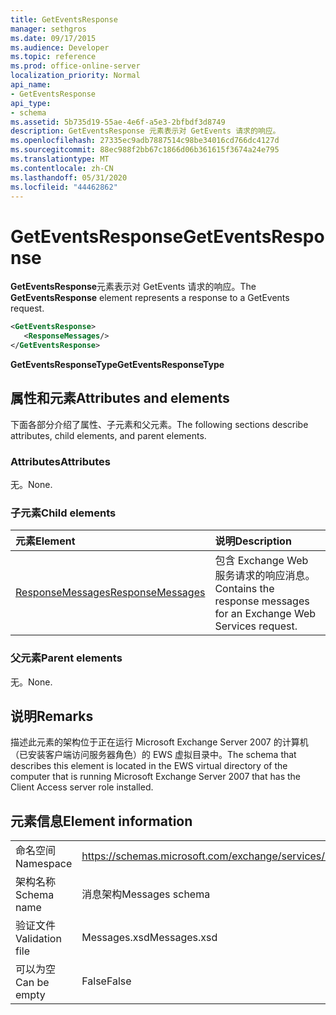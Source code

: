 ```yaml
---
title: GetEventsResponse
manager: sethgros
ms.date: 09/17/2015
ms.audience: Developer
ms.topic: reference
ms.prod: office-online-server
localization_priority: Normal
api_name:
- GetEventsResponse
api_type:
- schema
ms.assetid: 5b735d19-55ae-4e6f-a5e3-2bfbdf3d8749
description: GetEventsResponse 元素表示对 GetEvents 请求的响应。
ms.openlocfilehash: 27335ec9adb7887514c98be34016cd766dc4127d
ms.sourcegitcommit: 88ec988f2bb67c1866d06b361615f3674a24e795
ms.translationtype: MT
ms.contentlocale: zh-CN
ms.lasthandoff: 05/31/2020
ms.locfileid: "44462862"
---
```

# <a name="geteventsresponse"></a><span data-ttu-id="0aa7d-103">GetEventsResponse</span><span class="sxs-lookup"><span data-stu-id="0aa7d-103">GetEventsResponse</span></span>

<span data-ttu-id="0aa7d-104">**GetEventsResponse**元素表示对 GetEvents 请求的响应。</span><span class="sxs-lookup"><span data-stu-id="0aa7d-104">The **GetEventsResponse** element represents a response to a GetEvents request.</span></span> 
  
```xml
<GetEventsResponse>
   <ResponseMessages/>
</GetEventsResponse>
```

 <span data-ttu-id="0aa7d-105">**GetEventsResponseType**</span><span class="sxs-lookup"><span data-stu-id="0aa7d-105">**GetEventsResponseType**</span></span>
## <a name="attributes-and-elements"></a><span data-ttu-id="0aa7d-106">属性和元素</span><span class="sxs-lookup"><span data-stu-id="0aa7d-106">Attributes and elements</span></span>

<span data-ttu-id="0aa7d-107">下面各部分介绍了属性、子元素和父元素。</span><span class="sxs-lookup"><span data-stu-id="0aa7d-107">The following sections describe attributes, child elements, and parent elements.</span></span>
  
### <a name="attributes"></a><span data-ttu-id="0aa7d-108">Attributes</span><span class="sxs-lookup"><span data-stu-id="0aa7d-108">Attributes</span></span>

<span data-ttu-id="0aa7d-109">无。</span><span class="sxs-lookup"><span data-stu-id="0aa7d-109">None.</span></span>
  
### <a name="child-elements"></a><span data-ttu-id="0aa7d-110">子元素</span><span class="sxs-lookup"><span data-stu-id="0aa7d-110">Child elements</span></span>

|<span data-ttu-id="0aa7d-111">**元素**</span><span class="sxs-lookup"><span data-stu-id="0aa7d-111">**Element**</span></span>|<span data-ttu-id="0aa7d-112">**说明**</span><span class="sxs-lookup"><span data-stu-id="0aa7d-112">**Description**</span></span>|
|:-----|:-----|
|[<span data-ttu-id="0aa7d-113">ResponseMessages</span><span class="sxs-lookup"><span data-stu-id="0aa7d-113">ResponseMessages</span></span>](responsemessages.md) <br/> |<span data-ttu-id="0aa7d-114">包含 Exchange Web 服务请求的响应消息。</span><span class="sxs-lookup"><span data-stu-id="0aa7d-114">Contains the response messages for an Exchange Web Services request.</span></span>  <br/> |
   
### <a name="parent-elements"></a><span data-ttu-id="0aa7d-115">父元素</span><span class="sxs-lookup"><span data-stu-id="0aa7d-115">Parent elements</span></span>

<span data-ttu-id="0aa7d-116">无。</span><span class="sxs-lookup"><span data-stu-id="0aa7d-116">None.</span></span>
  
## <a name="remarks"></a><span data-ttu-id="0aa7d-117">说明</span><span class="sxs-lookup"><span data-stu-id="0aa7d-117">Remarks</span></span>

<span data-ttu-id="0aa7d-118">描述此元素的架构位于正在运行 Microsoft Exchange Server 2007 的计算机（已安装客户端访问服务器角色）的 EWS 虚拟目录中。</span><span class="sxs-lookup"><span data-stu-id="0aa7d-118">The schema that describes this element is located in the EWS virtual directory of the computer that is running Microsoft Exchange Server 2007 that has the Client Access server role installed.</span></span>
  
## <a name="element-information"></a><span data-ttu-id="0aa7d-119">元素信息</span><span class="sxs-lookup"><span data-stu-id="0aa7d-119">Element information</span></span>

|||
|:-----|:-----|
|<span data-ttu-id="0aa7d-120">命名空间</span><span class="sxs-lookup"><span data-stu-id="0aa7d-120">Namespace</span></span>  <br/> |https://schemas.microsoft.com/exchange/services/2006/messages  <br/> |
|<span data-ttu-id="0aa7d-121">架构名称</span><span class="sxs-lookup"><span data-stu-id="0aa7d-121">Schema name</span></span>  <br/> |<span data-ttu-id="0aa7d-122">消息架构</span><span class="sxs-lookup"><span data-stu-id="0aa7d-122">Messages schema</span></span>  <br/> |
|<span data-ttu-id="0aa7d-123">验证文件</span><span class="sxs-lookup"><span data-stu-id="0aa7d-123">Validation file</span></span>  <br/> |<span data-ttu-id="0aa7d-124">Messages.xsd</span><span class="sxs-lookup"><span data-stu-id="0aa7d-124">Messages.xsd</span></span>  <br/> |
|<span data-ttu-id="0aa7d-125">可以为空</span><span class="sxs-lookup"><span data-stu-id="0aa7d-125">Can be empty</span></span>  <br/> |<span data-ttu-id="0aa7d-126">False</span><span class="sxs-lookup"><span data-stu-id="0aa7d-126">False</span></span>  <br/> |
   


